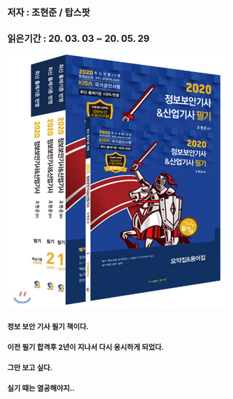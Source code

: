 ## 저자 : 조현준 / 탑스팟

## 읽은기간 : 20. 03. 03  ~ 20. 05. 29

![Smithsonian Image](../../public/images/books-images/boanpilgi.jpg)

### 정보 보안 기사 필기 책이다.

### 이전 필기 합격후 2년이 지나서 다시 응시하게 되었다.

### 그만 보고 싶다.

### 실기 때는 열공해야지..
